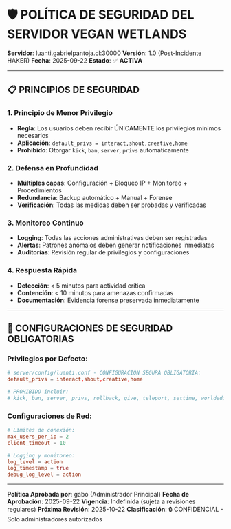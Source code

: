 # 🛡️ POLÍTICA DE SEGURIDAD DEL SERVIDOR VEGAN WETLANDS

**Servidor**: luanti.gabrielpantoja.cl:30000
**Versión**: 1.0 (Post-Incidente HAKER)
**Fecha**: 2025-09-22
**Estado**: ✅ **ACTIVA**

---

## 📋 PRINCIPIOS DE SEGURIDAD

### **1. Principio de Menor Privilegio**
- **Regla**: Los usuarios deben recibir ÚNICAMENTE los privilegios mínimos necesarios
- **Aplicación**: `default_privs = interact,shout,creative,home`
- **Prohibido**: Otorgar `kick`, `ban`, `server`, `privs` automáticamente

### **2. Defensa en Profundidad**
- **Múltiples capas**: Configuración + Bloqueo IP + Monitoreo + Procedimientos
- **Redundancia**: Backup automático + Manual + Forense
- **Verificación**: Todas las medidas deben ser probadas y verificadas

### **3. Monitoreo Continuo**
- **Logging**: Todas las acciones administrativas deben ser registradas
- **Alertas**: Patrones anómalos deben generar notificaciones inmediatas
- **Auditorías**: Revisión regular de privilegios y configuraciones

### **4. Respuesta Rápida**
- **Detección**: < 5 minutos para actividad crítica
- **Contención**: < 10 minutos para amenazas confirmadas
- **Documentación**: Evidencia forense preservada inmediatamente

---

## 🔧 CONFIGURACIONES DE SEGURIDAD OBLIGATORIAS

### **Privilegios por Defecto**:
```conf
# server/config/luanti.conf - CONFIGURACIÓN SEGURA OBLIGATORIA:
default_privs = interact,shout,creative,home

# PROHIBIDO incluir:
# kick, ban, server, privs, rollback, give, teleport, settime, worldedit, debug, fast, fly, noclip
```

### **Configuraciones de Red**:
```conf
# Límites de conexión:
max_users_per_ip = 2
client_timeout = 10

# Logging y monitoreo:
log_level = action
log_timestamp = true
debug_log_level = action
```

---

**Política Aprobada por**: gabo (Administrador Principal)
**Fecha de Aprobación**: 2025-09-22
**Vigencia**: Indefinida (sujeta a revisiones regulares)
**Próxima Revisión**: 2025-10-22
**Clasificación**: 🔒 CONFIDENCIAL - Solo administradores autorizados